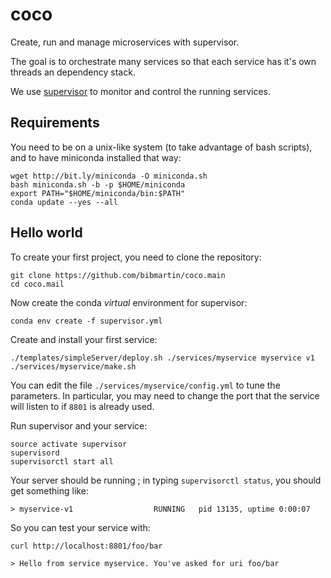 # coco

Create, run and manage microservices with supervisor.

The goal is to orchestrate many services so that each service has it's own
threads an dependency stack.

We use [supervisor](http://supervisord.org) to monitor and control the running services.


## Requirements

You need to be on a unix-like system (to take advantage of bash scripts), and to have miniconda installed that way:

    wget http://bit.ly/miniconda -O miniconda.sh
    bash miniconda.sh -b -p $HOME/miniconda
    export PATH="$HOME/miniconda/bin:$PATH"
    conda update --yes --all


## Hello world

To create your first project, you need to clone the repository:

    git clone https://github.com/bibmartin/coco.main
    cd coco.mail

Now create the conda *virtual* environment for supervisor:

    conda env create -f supervisor.yml

Create and install your first service:

    ./templates/simpleServer/deploy.sh ./services/myservice myservice v1
    ./services/myservice/make.sh

You can edit the file `./services/myservice/config.yml` to tune the parameters.
In particular, you may need to change the port that the service will listen
to if `8801` is already used.

Run supervisor and your service:

    source activate supervisor
    supervisord
    supervisorctl start all

Your server should be running ; in typing `supervisorctl status`, you should get something like:

    > myservice-v1                  RUNNING   pid 13135, uptime 0:00:07

So you can test your service with:

    curl http://localhost:8801/foo/bar

    > Hello from service myservice. You've asked for uri foo/bar

